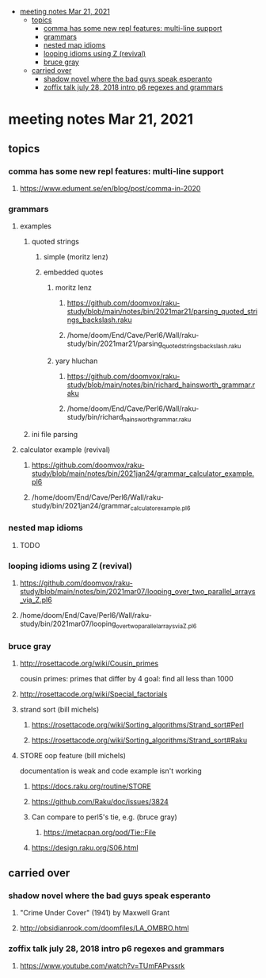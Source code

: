 - [meeting notes Mar 21, 2021](#orgaba102d)
  - [topics](#org06f6eb6)
    - [comma has some new repl features: multi-line support](#org7b481bf)
    - [grammars](#org3434168)
    - [nested map idioms](#org20f99d6)
    - [looping idioms using Z (revival)](#org4280c75)
    - [bruce gray](#org813208c)
  - [carried over](#orgaff7997)
    - [shadow novel where the bad guys speak esperanto](#orgbe434ed)
    - [zoffix talk july 28, 2018 intro p6 regexes and grammars](#orga16b9a9)


<a id="orgaba102d"></a>

# meeting notes Mar 21, 2021


<a id="org06f6eb6"></a>

## topics


<a id="org7b481bf"></a>

### comma has some new repl features: multi-line support

1.  <https://www.edument.se/en/blog/post/comma-in-2020>


<a id="org3434168"></a>

### grammars

1.  examples

    1.  quoted strings
    
        1.  simple (moritz lenz)
        
        2.  embedded quotes
        
            1.  moritz lenz
            
                1.  <https://github.com/doomvox/raku-study/blob/main/notes/bin/2021mar21/parsing_quoted_strings_backslash.raku>
                
                2.  /home/doom/End/Cave/Perl6/Wall/raku-study/bin/2021mar21/parsing<sub>quoted</sub><sub>strings</sub><sub>backslash.raku</sub>
            
            2.  yary hluchan
            
                1.  <https://github.com/doomvox/raku-study/blob/main/notes/bin/richard_hainsworth_grammar.raku>
                
                2.  /home/doom/End/Cave/Perl6/Wall/raku-study/bin/richard<sub>hainsworth</sub><sub>grammar.raku</sub>
    
    2.  ini file parsing

2.  calculator example (revival)

    1.  <https://github.com/doomvox/raku-study/blob/main/notes/bin/2021jan24/grammar_calculator_example.pl6>
    
    2.  /home/doom/End/Cave/Perl6/Wall/raku-study/bin/2021jan24/grammar<sub>calculator</sub><sub>example.pl6</sub>


<a id="org20f99d6"></a>

### nested map idioms

1.  TODO 


<a id="org4280c75"></a>

### looping idioms using Z (revival)

1.  <https://github.com/doomvox/raku-study/blob/main/notes/bin/2021mar07/looping_over_two_parallel_arrays_via_Z.pl6>

2.  /home/doom/End/Cave/Perl6/Wall/raku-study/bin/2021mar07/looping<sub>over</sub><sub>two</sub><sub>parallel</sub><sub>arrays</sub><sub>via</sub><sub>Z.pl6</sub>


<a id="org813208c"></a>

### bruce gray

1.  <http://rosettacode.org/wiki/Cousin_primes>

    cousin primes: primes that differ by 4 goal: find all less than 1000

2.  <http://rosettacode.org/wiki/Special_factorials>

3.  strand sort (bill michels)

    1.  <https://rosettacode.org/wiki/Sorting_algorithms/Strand_sort#Perl>
    
    2.  <https://rosettacode.org/wiki/Sorting_algorithms/Strand_sort#Raku>

4.  STORE oop feature (bill michels)

    documentation is weak and code example isn't working
    
    1.  <https://docs.raku.org/routine/STORE>
    
    2.  <https://github.com/Raku/doc/issues/3824>
    
    3.  Can compare to perl5's tie, e.g. (bruce gray)
    
        1.  <https://metacpan.org/pod/Tie::File>
    
    4.  <https://design.raku.org/S06.html>


<a id="orgaff7997"></a>

## carried over


<a id="orgbe434ed"></a>

### shadow novel where the bad guys speak esperanto

1.  "Crime Under Cover" (1941) by Maxwell Grant

2.  <http://obsidianrook.com/doomfiles/LA_OMBRO.html>


<a id="orga16b9a9"></a>

### zoffix talk july 28, 2018 intro p6 regexes and grammars

1.  <https://www.youtube.com/watch?v=TUmFAPvssrk>
